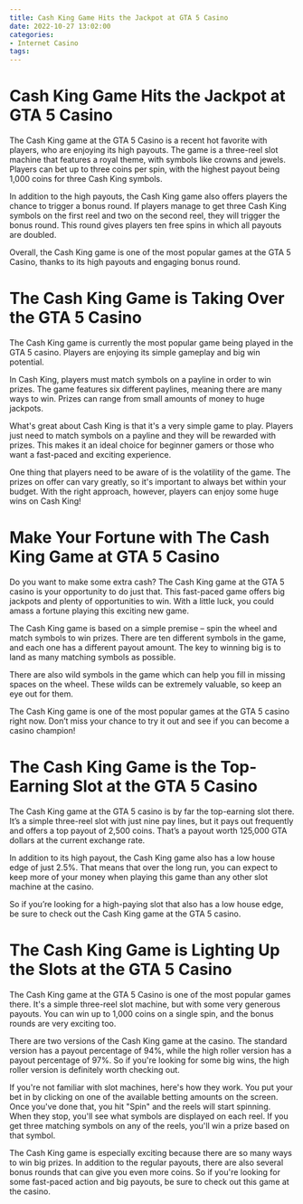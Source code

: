 ```yaml
---
title: Cash King Game Hits the Jackpot at GTA 5 Casino 
date: 2022-10-27 13:02:00
categories:
- Internet Casino
tags:
---
```



#  Cash King Game Hits the Jackpot at GTA 5 Casino 

The Cash King game at the GTA 5 Casino is a recent hot favorite with players, who are enjoying its high payouts. The game is a three-reel slot machine that features a royal theme, with symbols like crowns and jewels. Players can bet up to three coins per spin, with the highest payout being 1,000 coins for three Cash King symbols.

In addition to the high payouts, the Cash King game also offers players the chance to trigger a bonus round. If players manage to get three Cash King symbols on the first reel and two on the second reel, they will trigger the bonus round. This round gives players ten free spins in which all payouts are doubled.

Overall, the Cash King game is one of the most popular games at the GTA 5 Casino, thanks to its high payouts and engaging bonus round.

#  The Cash King Game is Taking Over the GTA 5 Casino 

The Cash King game is currently the most popular game being played in the GTA 5 casino. Players are enjoying its simple gameplay and big win potential.

In Cash King, players must match symbols on a payline in order to win prizes. The game features six different paylines, meaning there are many ways to win. Prizes can range from small amounts of money to huge jackpots.

What's great about Cash King is that it's a very simple game to play. Players just need to match symbols on a payline and they will be rewarded with prizes. This makes it an ideal choice for beginner gamers or those who want a fast-paced and exciting experience.

One thing that players need to be aware of is the volatility of the game. The prizes on offer can vary greatly, so it's important to always bet within your budget. With the right approach, however, players can enjoy some huge wins on Cash King!

#  Make Your Fortune with The Cash King Game at GTA 5 Casino 

Do you want to make some extra cash? The Cash King game at the GTA 5 casino is your opportunity to do just that. This fast-paced game offers big jackpots and plenty of opportunities to win. With a little luck, you could amass a fortune playing this exciting new game.

The Cash King game is based on a simple premise – spin the wheel and match symbols to win prizes. There are ten different symbols in the game, and each one has a different payout amount. The key to winning big is to land as many matching symbols as possible.

There are also wild symbols in the game which can help you fill in missing spaces on the wheel. These wilds can be extremely valuable, so keep an eye out for them.

The Cash King game is one of the most popular games at the GTA 5 casino right now. Don’t miss your chance to try it out and see if you can become a casino champion!

#  The Cash King Game is the Top-Earning Slot at the GTA 5 Casino 

The Cash King game at the GTA 5 casino is by far the top-earning slot there. It’s a simple three-reel slot with just nine pay lines, but it pays out frequently and offers a top payout of 2,500 coins. That’s a payout worth 125,000 GTA dollars at the current exchange rate.

In addition to its high payout, the Cash King game also has a low house edge of just 2.5%. That means that over the long run, you can expect to keep more of your money when playing this game than any other slot machine at the casino.

So if you’re looking for a high-paying slot that also has a low house edge, be sure to check out the Cash King game at the GTA 5 casino.

#  The Cash King Game is Lighting Up the Slots at the GTA 5 Casino

The Cash King game at the GTA 5 Casino is one of the most popular games there. It's a simple three-reel slot machine, but with some very generous payouts. You can win up to 1,000 coins on a single spin, and the bonus rounds are very exciting too.

There are two versions of the Cash King game at the casino. The standard version has a payout percentage of 94%, while the high roller version has a payout percentage of 97%. So if you're looking for some big wins, the high roller version is definitely worth checking out.

If you're not familiar with slot machines, here's how they work. You put your bet in by clicking on one of the available betting amounts on the screen. Once you've done that, you hit "Spin" and the reels will start spinning. When they stop, you'll see what symbols are displayed on each reel. If you get three matching symbols on any of the reels, you'll win a prize based on that symbol.

The Cash King game is especially exciting because there are so many ways to win big prizes. In addition to the regular payouts, there are also several bonus rounds that can give you even more coins. So if you're looking for some fast-paced action and big payouts, be sure to check out this game at the casino.